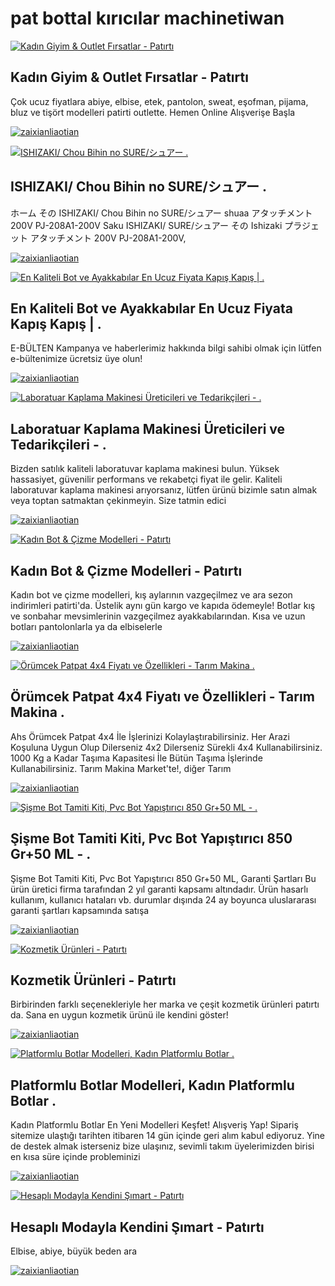 # pat bottal kırıcılar machinetiwan
<a href="https://mnn.zoosnet.net/LR/Chatpre.aspx?id=MNN94995150&p=https://topgrinding.com/" target="_blank">![Kadın Giyim & Outlet Fırsatlar - Patırtı](https://github.com/technlg/images/blob/main/15.jpg)</a>
## Kadın Giyim & Outlet Fırsatlar - Patırtı
Çok ucuz fiyatlara abiye, elbise, etek, pantolon, sweat, eşofman, pijama, bluz ve tişört modelleri patirti outlette. Hemen Online Alışverişe Başla
<a href="https://mnn.zoosnet.net/LR/Chatpre.aspx?id=MNN94995150&p=https://topgrinding.com/" target="_blank"><img src="https://github.com/technlg/images/raw/main/chat11.jpg" alt="zaixianliaotian"/></a><a href="//whatsapp.shibangsoft.com/WhatsApp.php" ><img src="https://github.com/technlg/images/raw/main/chat11.png" alt=""></a>
<a href="https://mnn.zoosnet.net/LR/Chatpre.aspx?id=MNN94995150&p=https://topgrinding.com/" target="_blank">![ISHIZAKI/ Chou Bihin no SURE/シュアー .](https://github.com/technlg/images/blob/main/22.jpg)</a>
## ISHIZAKI/ Chou Bihin no SURE/シュアー .
ホーム その ISHIZAKI/ Chou Bihin no SURE/シュアー shuaa アタッチメント 200V PJ-208A1-200V Saku ISHIZAKI/ SURE/シュアー その Ishizaki プラジェット アタッチメント 200V PJ-208A1-200V, 
<a href="https://mnn.zoosnet.net/LR/Chatpre.aspx?id=MNN94995150&p=https://topgrinding.com/" target="_blank"><img src="https://github.com/technlg/images/raw/main/chat11.jpg" alt="zaixianliaotian"/></a><a href="//whatsapp.shibangsoft.com/WhatsApp.php" ><img src="https://github.com/technlg/images/raw/main/chat11.png" alt=""></a>
<a href="https://mnn.zoosnet.net/LR/Chatpre.aspx?id=MNN94995150&p=https://topgrinding.com/" target="_blank">![En Kaliteli Bot ve Ayakkabılar En Ucuz Fiyata Kapış Kapış | .](https://github.com/technlg/images/blob/main/2.jpg)</a>
## En Kaliteli Bot ve Ayakkabılar En Ucuz Fiyata Kapış Kapış | .
E-BÜLTEN Kampanya ve haberlerimiz hakkında bilgi sahibi olmak için lütfen e-bültenimize ücretsiz üye olun!
<a href="https://mnn.zoosnet.net/LR/Chatpre.aspx?id=MNN94995150&p=https://topgrinding.com/" target="_blank"><img src="https://github.com/technlg/images/raw/main/chat11.jpg" alt="zaixianliaotian"/></a><a href="//whatsapp.shibangsoft.com/WhatsApp.php" ><img src="https://github.com/technlg/images/raw/main/chat11.png" alt=""></a>
<a href="https://mnn.zoosnet.net/LR/Chatpre.aspx?id=MNN94995150&p=https://topgrinding.com/" target="_blank">![Laboratuar Kaplama Makinesi Üreticileri ve Tedarikçileri - .](https://github.com/technlg/images/blob/main/43.jpg)</a>
## Laboratuar Kaplama Makinesi Üreticileri ve Tedarikçileri - .
Bizden satılık kaliteli laboratuvar kaplama makinesi bulun. Yüksek hassasiyet, güvenilir performans ve rekabetçi fiyat ile gelir. Kaliteli laboratuvar kaplama makinesi arıyorsanız, lütfen ürünü bizimle satın almak veya toptan satmaktan çekinmeyin. Size tatmin edici
<a href="https://mnn.zoosnet.net/LR/Chatpre.aspx?id=MNN94995150&p=https://topgrinding.com/" target="_blank"><img src="https://github.com/technlg/images/raw/main/chat11.jpg" alt="zaixianliaotian"/></a><a href="//whatsapp.shibangsoft.com/WhatsApp.php" ><img src="https://github.com/technlg/images/raw/main/chat11.png" alt=""></a>
<a href="https://mnn.zoosnet.net/LR/Chatpre.aspx?id=MNN94995150&p=https://topgrinding.com/" target="_blank">![Kadın Bot & Çizme Modelleri - Patırtı](https://github.com/technlg/images/blob/main/50.jpg)</a>
## Kadın Bot & Çizme Modelleri - Patırtı
Kadın bot ve çizme modelleri, kış aylarının vazgeçilmez ve ara sezon indirimleri patirti'da. Üstelik aynı gün kargo ve kapıda ödemeyle! Botlar kış ve sonbahar mevsimlerinin vazgeçilmez ayakkabılarından. Kısa ve uzun botları pantolonlarla ya da elbiselerle 
<a href="https://mnn.zoosnet.net/LR/Chatpre.aspx?id=MNN94995150&p=https://topgrinding.com/" target="_blank"><img src="https://github.com/technlg/images/raw/main/chat11.jpg" alt="zaixianliaotian"/></a><a href="//whatsapp.shibangsoft.com/WhatsApp.php" ><img src="https://github.com/technlg/images/raw/main/chat11.png" alt=""></a>
<a href="https://mnn.zoosnet.net/LR/Chatpre.aspx?id=MNN94995150&p=https://topgrinding.com/" target="_blank">![Örümcek Patpat 4x4 Fiyatı ve Özellikleri - Tarım Makina .](https://github.com/technlg/images/blob/main/27.jpg)</a>
## Örümcek Patpat 4x4 Fiyatı ve Özellikleri - Tarım Makina .
Ahs Örümcek Patpat 4x4 İle İşlerinizi Kolaylaştırabilirsiniz. Her Arazi Koşuluna Uygun Olup Dilerseniz 4x2 Dilerseniz Sürekli 4x4 Kullanabilirsiniz. 1000 Kg a Kadar Taşıma Kapasitesi İle Bütün Taşıma İşlerinde Kullanabilirsiniz. Tarım Makina Market'te!, diğer Tarım 
<a href="https://mnn.zoosnet.net/LR/Chatpre.aspx?id=MNN94995150&p=https://topgrinding.com/" target="_blank"><img src="https://github.com/technlg/images/raw/main/chat11.jpg" alt="zaixianliaotian"/></a><a href="//whatsapp.shibangsoft.com/WhatsApp.php" ><img src="https://github.com/technlg/images/raw/main/chat11.png" alt=""></a>
<a href="https://mnn.zoosnet.net/LR/Chatpre.aspx?id=MNN94995150&p=https://topgrinding.com/" target="_blank">![Şişme Bot Tamiti Kiti, Pvc Bot Yapıştırıcı 850 Gr+50 ML - .](https://github.com/technlg/images/blob/main/28.jpg)</a>
## Şişme Bot Tamiti Kiti, Pvc Bot Yapıştırıcı 850 Gr+50 ML - .
Şişme Bot Tamiti Kiti, Pvc Bot Yapıştırıcı 850 Gr+50 ML, Garanti Şartları Bu ürün üretici firma tarafından 2 yıl garanti kapsamı altındadır. Ürün hasarlı kullanım, kullanıcı hataları vb. durumlar dışında 24 ay boyunca uluslararası garanti şartları kapsamında satışa
<a href="https://mnn.zoosnet.net/LR/Chatpre.aspx?id=MNN94995150&p=https://topgrinding.com/" target="_blank"><img src="https://github.com/technlg/images/raw/main/chat11.jpg" alt="zaixianliaotian"/></a><a href="//whatsapp.shibangsoft.com/WhatsApp.php" ><img src="https://github.com/technlg/images/raw/main/chat11.png" alt=""></a>
<a href="https://mnn.zoosnet.net/LR/Chatpre.aspx?id=MNN94995150&p=https://topgrinding.com/" target="_blank">![Kozmetik Ürünleri - Patırtı](https://github.com/technlg/images/blob/main/6.jpg)</a>
## Kozmetik Ürünleri - Patırtı
Birbirinden farklı seçenekleriyle her marka ve çeşit kozmetik ürünleri patırtı da. Sana en uygun kozmetik ürünü ile kendini göster!
<a href="https://mnn.zoosnet.net/LR/Chatpre.aspx?id=MNN94995150&p=https://topgrinding.com/" target="_blank"><img src="https://github.com/technlg/images/raw/main/chat11.jpg" alt="zaixianliaotian"/></a><a href="//whatsapp.shibangsoft.com/WhatsApp.php" ><img src="https://github.com/technlg/images/raw/main/chat11.png" alt=""></a>
<a href="https://mnn.zoosnet.net/LR/Chatpre.aspx?id=MNN94995150&p=https://topgrinding.com/" target="_blank">![Platformlu Botlar Modelleri, Kadın Platformlu Botlar .](https://github.com/technlg/images/blob/main/51.jpg)</a>
## Platformlu Botlar Modelleri, Kadın Platformlu Botlar .
Kadın Platformlu Botlar En Yeni Modelleri Keşfet! Alışveriş Yap! Sipariş sitemize ulaştığı tarihten itibaren 14 gün içinde geri alım kabul ediyoruz. Yine de destek almak isterseniz bize ulaşınız, sevimli takım üyelerimizden birisi en kısa süre içinde probleminizi 
<a href="https://mnn.zoosnet.net/LR/Chatpre.aspx?id=MNN94995150&p=https://topgrinding.com/" target="_blank"><img src="https://github.com/technlg/images/raw/main/chat11.jpg" alt="zaixianliaotian"/></a><a href="//whatsapp.shibangsoft.com/WhatsApp.php" ><img src="https://github.com/technlg/images/raw/main/chat11.png" alt=""></a>
<a href="https://mnn.zoosnet.net/LR/Chatpre.aspx?id=MNN94995150&p=https://topgrinding.com/" target="_blank">![Hesaplı Modayla Kendini Şımart - Patırtı](https://github.com/technlg/images/blob/main/64.jpg)</a>
## Hesaplı Modayla Kendini Şımart - Patırtı
Elbise, abiye, büyük beden ara
<a href="https://mnn.zoosnet.net/LR/Chatpre.aspx?id=MNN94995150&p=https://topgrinding.com/" target="_blank"><img src="https://github.com/technlg/images/raw/main/chat11.jpg" alt="zaixianliaotian"/></a><a href="//whatsapp.shibangsoft.com/WhatsApp.php" ><img src="https://github.com/technlg/images/raw/main/chat11.png" alt=""></a>
